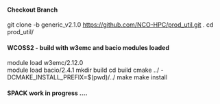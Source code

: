 #### Checkout Branch
git clone -b generic_v2.1.0 https://github.com/NCO-HPC/prod_util.git .
cd prod_util/

#### WCOSS2 - build with w3emc and bacio modules loaded
module load w3emc/2.12.0    
module load bacio/2.4.1
mkdir build 
cd build
cmake ../ -DCMAKE_INSTALL_PREFIX=$(pwd)/../
make 
make install

#### SPACK work in progress ....
